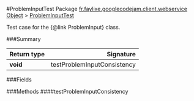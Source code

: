 #ProblemInputTest
Package [fr.faylixe.googlecodejam.client.webservice](nullfr/faylixe/googlecodejam/client/webservice)
[Object]() > [ProblemInputTest]()

Test case for the {@link ProblemInput} class.

###Summary

Return type | Signature
--- | ---:
**void** | testProblemInputConsistency

###Fields

###Methods
####testProblemInputConsistency

